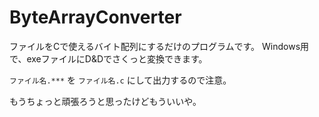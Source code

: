 # ByteArrayConverter

ファイルをCで使えるバイト配列にするだけのプログラムです。
Windows用で、exeファイルにD&Dでさくっと変換できます。

`ファイル名.***` を `ファイル名.c` にして出力するので注意。

もうちょっと頑張ろうと思ったけどもういいや。
